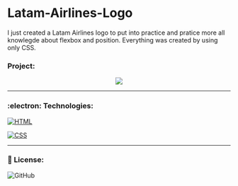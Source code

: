 # Latam-Airlines-Logo
I just created a Latam Airlines logo to put into practice and pratice more all knowlegde about flexbox and position. Everything was created by using only CSS.

### Project:

<p align="center">
  <img src="card.gif">
</p>

***

### :electron:	 Technologies:

[![HTML](https://img.shields.io/badge/HTML-red?style=for-the-badge&logo=HTML5&labelColor=black)](https://github.com/JuniorMacedo91)

[![CSS](https://img.shields.io/badge/CSS3-blue?style=for-the-badge&logo=CSS3&labelColor=black)](https://github.com/JuniorMacedo91)

***
### 📑 License:
![GitHub](https://img.shields.io/github/license/juniormacedo91/clone-instagram)
